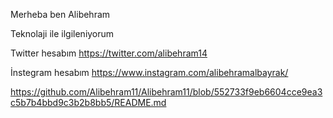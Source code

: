 Merheba ben Alibehram 

Teknolaji ile ilgileniyorum

Twitter hesabım https://twitter.com/alibehram14

İnstegram hesabım https://www.instagram.com/alibehramalbayrak/

https://github.com/Alibehram11/Alibehram11/blob/552733f9eb6604cce9ea3c5b7b4bbd9c3b2b8bb5/README.md

